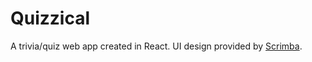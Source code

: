 # Quizzical
A trivia/quiz web app created in React. UI design provided by [Scrimba](https://www.figma.com/design/E9S5iPcm10f0RIHK8mCqKL/Quizzical-App?node-id=0-1&p=f&t=IRC9COKazllM7dsf-0).
